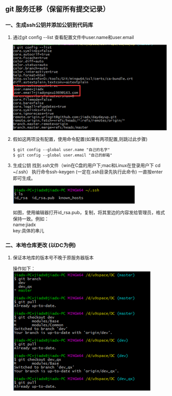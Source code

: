 ##  git  服务迁移（保留所有提交记录）
### 一、生成ssh公钥并添加公钥到代码库
1.  通过git config --list 查看配置文件中user.name和user.email

    <img src="../images/git-config.png">

2.  假如这两项没有配置，使用命令配置(如果有两项配置,则跳过此步骤)
    ```
    $ git config --global user.name "自己的名字"
    $ git config --global user.email "自己的邮箱"
    ```

3.  生成公钥
    找到.ssh文件（win在C盘的用户下;mac和Linux在登录用户下  cd ~/.ssh）
    执行命令ssh-keygen  (一定在.ssh目录先执行此命令)
    一直按enter即可生成。

    <img src="../images/ssh-key.png">

    如图，使用编辑器打开id_rsa.pub，复制，将其里边的内容发给管理员，格式保持一致。例如：  
    name:jiadx  
    key:具体的串儿

### 二、本地仓库更改  (以DC为例)
1.  保证本地库的版本号不晚于原服务器版本  
  
    操作如下：  
    <img src="../images/git-pull.png">
